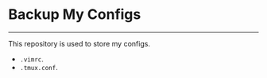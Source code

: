 # Backup My Configs
--------------------------

This repository is used to store my configs.

- `.vimrc`.   
- `.tmux.conf`.
